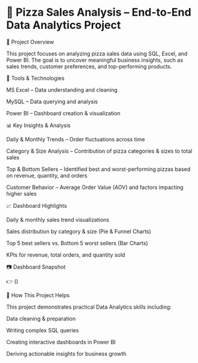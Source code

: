 # 🍕 Pizza Sales Analysis – End-to-End Data Analytics Project
📌 Project Overview

This project focuses on analyzing pizza sales data using SQL, Excel, and Power BI. The goal is to uncover meaningful business insights, such as sales trends, customer preferences, and top-performing products.

🔧 Tools & Technologies

MS Excel – Data understanding and cleaning

MySQL – Data querying and analysis

Power BI – Dashboard creation & visualization

📊 Key Insights & Analysis

Daily & Monthly Trends – Order fluctuations across time

Category & Size Analysis – Contribution of pizza categories & sizes to total sales

Top & Bottom Sellers – Identified best and worst-performing pizzas based on revenue, quantity, and orders

Customer Behavior – Average Order Value (AOV) and factors impacting higher sales

📈 Dashboard Highlights

Daily & monthly sales trend visualizations

Sales distribution by category & size (Pie & Funnel Charts)

Top 5 best sellers vs. Bottom 5 worst sellers (Bar Charts)

KPIs for revenue, total orders, and quantity sold

📷 Dashboard Snapshot

👉 ()

🚀 How This Project Helps

This project demonstrates practical Data Analytics skills including:

Data cleaning & preparation

Writing complex SQL queries

Creating interactive dashboards in Power BI

Deriving actionable insights for business growth
